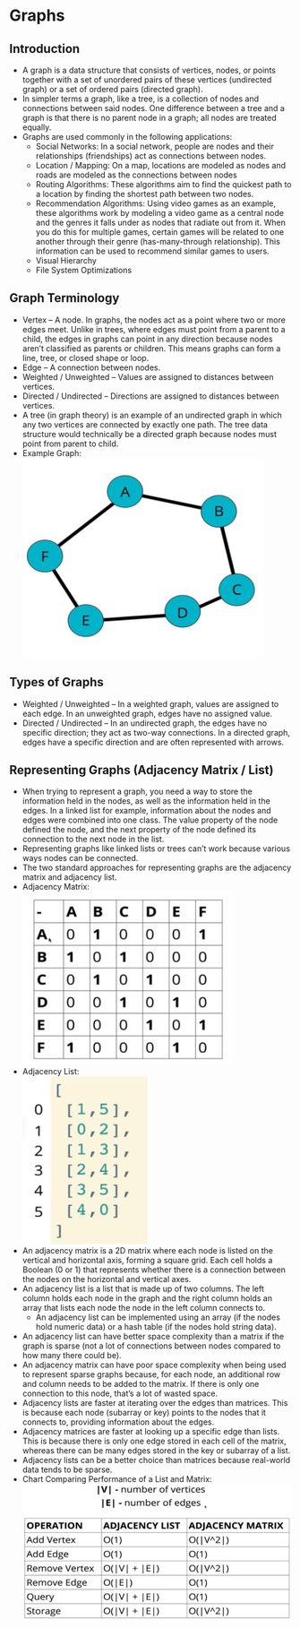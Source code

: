  # Graphs

 ## Introduction
- A graph is a data structure that consists of vertices, nodes, or points together with a set of unordered pairs of these vertices (undirected graph) or a set of ordered pairs (directed graph).
- In simpler terms a graph, like a tree, is a collection of nodes and connections between said nodes. One difference between a tree and a graph is that there is no parent node in a graph; all nodes are treated equally.
- Graphs are used commonly in the following applications:
    - Social Networks: In a social network, people are nodes and their relationships (friendships) act as connections between nodes.
    - Location / Mapping: On a map, locations are modeled as nodes and roads are modeled as the connections between nodes
    - Routing Algorithms: These algorithms aim to find the quickest path to a location by finding the shortest path between two nodes.
    - Recommendation Algorithms: Using video games as an example, these algorithms work by modeling a video game as a central node and the genres it falls under as nodes that radiate out from it. When you do this for multiple games, certain games will be related to one another through their genre (has-many-through relationship). This information can be used to recommend similar games to users.
    - Visual Hierarchy
    - File System Optimizations
## Graph Terminology
- Vertex – A node. In graphs, the nodes act as a point where two or more edges meet. Unlike in trees, where edges must point from a parent to a child, the edges in graphs can point in any direction because nodes aren’t classified as parents or children. This means graphs can form a line, tree, or closed shape or loop.
- Edge – A connection between nodes.
- Weighted / Unweighted – Values are assigned to distances between vertices.
- Directed / Undirected – Directions are assigned to distances between vertices.
- A tree (in graph theory) is an example of an undirected graph in which any two vertices are connected by exactly one path. The tree data structure would technically be a directed graph because nodes must point from parent to child.
- Example Graph:  
    <img src="Example_Graph.JPG" />
## Types of Graphs
- Weighted / Unweighted – In a weighted graph, values are assigned to each edge. In an unweighted graph, edges have no assigned value.
- Directed / Undirected – In an undirected graph, the edges have no specific direction; they act as two-way connections. In a directed graph, edges have a specific direction and are often represented with arrows.
## Representing Graphs (Adjacency Matrix / List)
- When trying to represent a graph, you need a way to store the information held in the nodes, as well as the information held in the edges. In a linked list for example, information about the nodes and edges were combined into one class. The value property of the node defined the node, and the next property of the node defined its connection to the next node in the list.
- Representing graphs like linked lists or trees can’t work because various ways nodes can be connected.
- The two standard approaches for representing graphs are the adjacency matrix and adjacency list.
- Adjacency Matrix:  
    <img src="Adjacency_Matrix.JPG" />
- Adjacency List:  
    <img src="Adjacency_List.JPG" />
- An adjacency matrix is a 2D matrix where each node is listed on the vertical and horizontal axis, forming a square grid. Each cell holds a Boolean (0 or 1) that represents whether there is a connection between the nodes on the horizontal and vertical axes.
- An adjacency list is a list that is made up of two columns. The left column holds each node in the graph and the right column holds an array that lists each node the node in the left column connects to.
    - An adjacency list can be implemented using an array (if the nodes hold numeric data) or a hash table (if the nodes hold string data).
- An adjacency list can have better space complexity than a matrix if the graph is sparse (not a lot of connections between nodes compared to how many there could be).
- An adjacency matrix can have poor space complexity when being used to represent sparse graphs because, for each node, an additional row and column needs to be added to the matrix. If there is only one connection to this node, that’s a lot of wasted space.
- Adjacency lists are faster at iterating over the edges than matrices. This is because each node (subarray or key) points to the nodes that it connects to, providing information about the edges.
- Adjacency matrices are faster at looking up a specific edge than lists. This is because there is only one edge stored in each cell of the matrix, whereas there can be many edges stored in the key or subarray of a list.
- Adjacency lists can be a better choice than matrices because real-world data tends to be sparse.
- Chart Comparing Performance of a List and Matrix:  
    <img src="Big_O_Adjacency.JPG" />